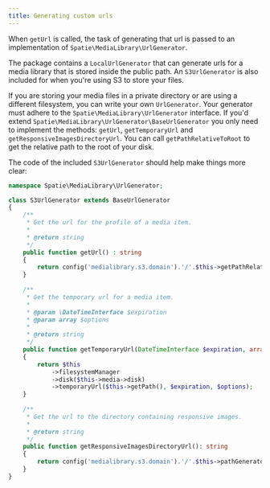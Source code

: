 ```yaml
---
title: Generating custom urls
---
```


When `getUrl` is called, the task of generating that url is passed to an implementation of `Spatie\MediaLibrary\UrlGenerator`.

The package contains a `LocalUrlGenerator` that can generate urls for a media library that is stored inside the public path. An `S3UrlGenerator` is also included for when you're using S3 to store your files.

If you are storing your media files in a private directory or are using a different filesystem, you can write your own `UrlGenerator`. Your generator must adhere to the `Spatie\MediaLibrary\UrlGenerator` interface. If you'd extend `Spatie\MediaLibrary\UrlGenerator\BaseUrlGenerator` you only need to implement the methods: `getUrl`, `getTemporaryUrl` and `getResponsiveImagesDirectoryUrl`. You can call `getPathRelativeToRoot` to get the relative path to the root of your disk.

The code of the included `S3UrlGenerator` should help make things more clear:

```php
namespace Spatie\MediaLibrary\UrlGenerator;

class S3UrlGenerator extends BaseUrlGenerator
{
    /**
     * Get the url for the profile of a media item.
     *
     * @return string
     */
    public function getUrl() : string
    {
        return config('medialibrary.s3.domain').'/'.$this->getPathRelativeToRoot();
    }
    
    /**
     * Get the temporary url for a media item.
     *
     * @param \DateTimeInterface $expiration
     * @param array $options
     *
     * @return string
     */
    public function getTemporaryUrl(DateTimeInterface $expiration, array $options = []): string
    {
        return $this
            ->filesystemManager
            ->disk($this->media->disk)
            ->temporaryUrl($this->getPath(), $expiration, $options);
    }
    
    /**
     * Get the url to the directory containing responsive images.
     *
     * @return string
     */
    public function getResponsiveImagesDirectoryUrl(): string
    {
        return config('medialibrary.s3.domain').'/'.$this->pathGenerator->getPathForResponsiveImages($this->media);
    }
}
```
